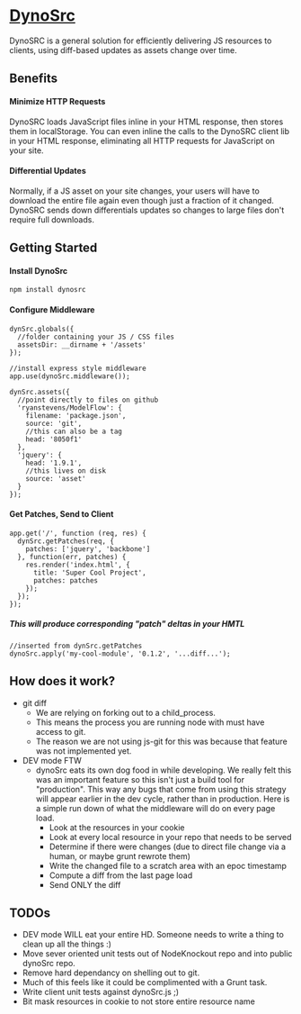 # [DynoSrc](http://www.dinosrc.it)

DynoSRC is a general solution for efficiently delivering JS resources to clients, using diff-based updates as assets change over time.

## Benefits

#### Minimize HTTP Requests
DynoSRC loads JavaScript files inline in your HTML response, then stores them in localStorage. You can even inline the calls to the DynoSRC client lib in your HTML response, eliminating all HTTP requests for JavaScript on your site.

#### Differential Updates
Normally, if a JS asset on your site changes, your users will have to download the entire file again even though just a fraction of it changed. DynoSRC sends down differentials updates so changes to large files don't require full downloads.

## Getting Started

#### Install DynoSrc

    npm install dynosrc

#### Configure Middleware

    dynSrc.globals({
      //folder containing your JS / CSS files
      assetsDir: __dirname + '/assets'
    });

    //install express style middleware
    app.use(dynoSrc.middleware());

    dynSrc.assets({
      //point directly to files on github
      'ryanstevens/ModelFlow': {
        filename: 'package.json',
        source: 'git',
        //this can also be a tag
        head: '8050f1'
      },
      'jquery': {
        head: '1.9.1',
        //this lives on disk
        source: 'asset'
      }
    });

#### Get Patches, Send to Client

    app.get('/', function (req, res) {
      dynSrc.getPatches(req, {
        patches: ['jquery', 'backbone']
      }, function(err, patches) {
        res.render('index.html', {
          title: 'Super Cool Project',
          patches: patches
        });
      });
    });

##### This will produce corresponding "patch" deltas in your HMTL

    //inserted from dynSrc.getPatches
    dynoSrc.apply('my-cool-module', '0.1.2', '...diff...');


## How does it work?

* git diff
  * We are relying on forking out to a child_process.
  * This means the process you are running node with must have access to git.
  * The reason we are not using js-git for this was because that feature was not implemented yet.
* DEV mode FTW
  * dynoSrc eats its own dog food in while developing.  We really felt this was an important feature so this isn't just a build tool for "production".  This way any bugs that come from using this strategy will appear earlier in the dev cycle, rather than in production.  Here is a simple run down of what the middleware will do on every page load.
    * Look at the resources in your cookie
    * Look at every local resource in your repo that needs to be served
    * Determine if there were changes (due to direct file change via a human, or maybe grunt rewrote them)
    * Write the changed file to a scratch area with an epoc timestamp
    * Compute a diff from the last page load
    * Send ONLY the diff

## TODOs

* DEV mode WILL eat your entire HD.  Someone needs to write a thing to clean up all the things :)
* Move sever oriented unit tests out of NodeKnockout repo and into public dynoSrc repo.
* Remove hard dependancy on shelling out to git. 
* Much of this feels like it could be complimented with a Grunt task.
* Write client unit tests against dynoSrc.js ;)
* Bit mask resources in cookie to not store entire resource name
